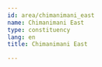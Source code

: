 ```yaml
---
id: area/chimanimani_east
name: Chimanimani East
type: constituency
lang: en
title: Chimanimani East

---
```

